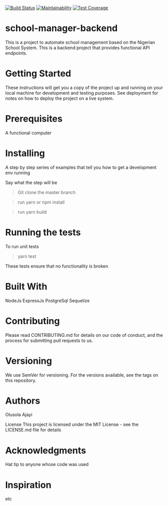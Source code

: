 [![Build Status](https://travis-ci.org/ebzeal/school-manager-backend.svg?branch=develop)](https://travis-ci.org/ebzeal/school-manager-backend) [![Maintainability](https://api.codeclimate.com/v1/badges/25838e8b28faec6d6966/maintainability)](https://codeclimate.com/github/ebzeal/school-manager-backend/maintainability) [![Test Coverage](https://api.codeclimate.com/v1/badges/25838e8b28faec6d6966/test_coverage)](https://codeclimate.com/github/ebzeal/school-manager-backend/test_coverage)



# school-manager-backend

This is a project to automate school management based on the Nigerian School System. This is a backend project that provides functional API endpoints.

# Getting Started
These instructions will get you a copy of the project up and running on your local machine for development and testing purposes. See deployment for notes on how to deploy the project on a live system.

# Prerequisites
A functional computer

# Installing
A step by step series of examples that tell you how to get a development env running

Say what the step will be

> Git clone the master branch

> run yarn or npm install

> run yarn build


# Running the tests
To run unit tests 
> yarn test

These tests ensure that no functionality is broken

# Built With
NodeJs
ExpressJs
PostgreSql
Sequelize

# Contributing
Please read CONTRIBUTING.md for details on our code of conduct, and the process for submitting pull requests to us.

# Versioning
We use SemVer for versioning. For the versions available, see the tags on this repository.

# Authors
Olusola Ajayi

License
This project is licensed under the MIT License - see the LICENSE.md file for details

# Acknowledgments
Hat tip to anyone whose code was used

# Inspiration
etc
